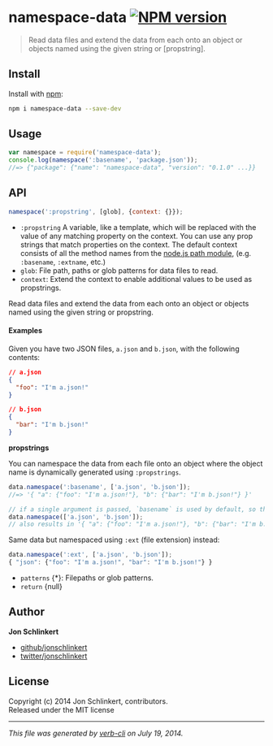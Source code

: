 # namespace-data [![NPM version](https://badge.fury.io/js/namespace-data.png)](http://badge.fury.io/js/namespace-data)

> Read data files and extend the data from each onto an object or objects named using the given string or [propstring].

## Install
Install with [npm](npmjs.org):

```bash
npm i namespace-data --save-dev
```

## Usage

```js
var namespace = require('namespace-data');
console.log(namespace(':basename', 'package.json'));
//=> {"package": {"name": "namespace-data", "version": "0.1.0" ...}}
```

## API
```js
namespace(':propstring', [glob], {context: {}});
```
  - `:propstring` A variable, like a template, which will be replaced with the
    value of any matching property on the context. You can use any prop strings that
    match properties on the context. The default context consists of all the method
    names from the [node.js path module][node.js], (e.g. `:basename`, `:extname`, etc.)
  - `glob`: File path, paths or glob patterns for data files to read.
  - `context`: Extend the context to enable additional values to be used as propstrings.

Read data files and extend the data from each onto an object or objects named using
the given string or propstring.

#### Examples

Given you have two JSON files, `a.json` and `b.json`, with the following contents:

```json
// a.json
{
  "foo": "I'm a.json!"
}

// b.json
{
  "bar": "I'm b.json!"
}
```

**propstrings**

You can namespace the data from each file onto an object where the object name is
dynamically generated using `:propstrings`.

```js
data.namespace(':basename', ['a.json', 'b.json']);
//=> '{ "a": {"foo": "I'm a.json!"}, "b": {"bar": "I'm b.json!"} }'

// if a single argument is passed, `basename` is used by default, so this:
data.namespace(['a.json', 'b.json']);
// also results in '{ "a": {"foo": "I'm a.json!"}, "b": {"bar": "I'm b.json!"} }'
```

Same data but namespaced using `:ext` (file extension) instead:

```js
data.namespace(':ext', ['a.json', 'b.json']);
{ "json": {"foo": "I'm a.json!", "bar": "I'm b.json!"} }
```


[node.js]: http://nodejs.org/api/path.html

* `patterns` {*}: Filepaths or glob patterns.  
* `return` {null}

## Author

**Jon Schlinkert**
 
+ [github/jonschlinkert](https://github.com/jonschlinkert)
+ [twitter/jonschlinkert](http://twitter.com/jonschlinkert) 

## License
Copyright (c) 2014 Jon Schlinkert, contributors.  
Released under the MIT license

***

_This file was generated by [verb-cli](https://github.com/assemble/verb-cli) on July 19, 2014._